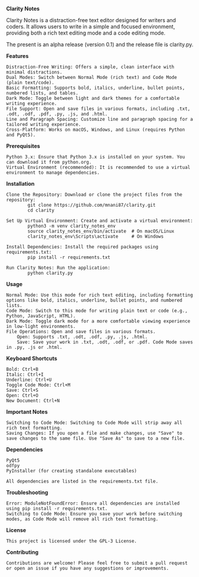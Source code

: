 **Clarity Notes**

Clarity Notes is a distraction-free text editor designed for writers and coders. It allows users to write in a simple and focused environment, providing both a rich text editing mode and a code editing mode.

The present is an alpha release (version 0.1) and the release file is clarity.py.

**Features**

    Distraction-Free Writing: Offers a simple, clean interface with minimal distractions.
    Dual Modes: Switch between Normal Mode (rich text) and Code Mode (plain text/code).
    Basic Formatting: Supports bold, italics, underline, bullet points, numbered lists, and tables.
    Dark Mode: Toggle between light and dark themes for a comfortable writing experience.
    File Support: Open and save files in various formats, including .txt, .odt, .odf, .pdf, .py, .js, and .html.
    Line and Paragraph Spacing: Customize line and paragraph spacing for a tailored writing experience.
    Cross-Platform: Works on macOS, Windows, and Linux (requires Python and PyQt5).

**Prerequisites**

    Python 3.x: Ensure that Python 3.x is installed on your system. You can download it from python.org.
    Virtual Environment (recommended): It is recommended to use a virtual environment to manage dependencies.

**Installation**

    Clone the Repository: Download or clone the project files from the repository:
            git clone https://github.com/mnani87/clarity.git
            cd clarity

    Set Up Virtual Environment: Create and activate a virtual environment:
            python3 -m venv clarity_notes_env
            source clarity_notes_env/bin/activate  # On macOS/Linux
            clarity_notes_env\Scripts\activate     # On Windows

    Install Dependencies: Install the required packages using requirements.txt:
            pip install -r requirements.txt

    Run Clarity Notes: Run the application:
            python clarity.py

**Usage**

    Normal Mode: Use this mode for rich text editing, including formatting options like bold, italics, underline, bullet points, and numbered lists.
    Code Mode: Switch to this mode for writing plain text or code (e.g., Python, JavaScript, HTML).
    Dark Mode: Toggle dark mode for a more comfortable viewing experience in low-light environments.
    File Operations: Open and save files in various formats.
        Open: Supports .txt, .odt, .odf, .py, .js, .html.
        Save: Save your work in .txt, .odt, .odf, or .pdf. Code Mode saves in .py, .js or .html.

**Keyboard Shortcuts**

    Bold: Ctrl+B
    Italic: Ctrl+I
    Underline: Ctrl+U
    Toggle Code Mode: Ctrl+M
    Save: Ctrl+S
    Open: Ctrl+O
    New Document: Ctrl+N

**Important Notes**

    Switching to Code Mode: Switching to Code Mode will strip away all rich text formatting.
    Saving Changes: If you open a file and make changes, use "Save" to save changes to the same file. Use "Save As" to save to a new file.

**Dependencies**

    PyQt5
    odfpy
    PyInstaller (for creating standalone executables)

    All dependencies are listed in the requirements.txt file.

**Troubleshooting**

    Error: ModuleNotFoundError: Ensure all dependencies are installed using pip install -r requirements.txt.
    Switching to Code Mode: Ensure you save your work before switching modes, as Code Mode will remove all rich text formatting.

**License**

    This project is licensed under the GPL-3 License.

**Contributing**

    Contributions are welcome! Please feel free to submit a pull request or open an issue if you have any suggestions or improvements.

